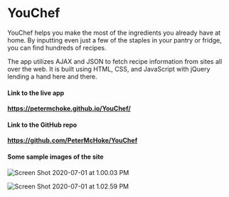 # YouChef

YouChef helps you make the most of the ingredients you already have at home. By inputting even just a few   of the staples in your pantry or fridge, you can find hundreds of recipes. 



The app utilizes AJAX and JSON to fetch recipe information from sites all over the web. It is built using HTML, CSS, and JavaScript with jQuery lending a hand here and there. 



#### Link to the live app

**https://petermchoke.github.io/YouChef/**

#### Link to the GitHub repo

**https://github.com/PeterMcHoke/YouChef**



#### Some sample images of the site

![Screen Shot 2020-07-01 at 1.00.03 PM](https://tva1.sinaimg.cn/large/007S8ZIlgy1ggc0kb2qtxj30l40ke0uf.jpg)

![Screen Shot 2020-07-01 at 1.02.59 PM](https://tva1.sinaimg.cn/large/007S8ZIlgy1ggc0kbzo3zj30yx0hn0ys.jpg)



